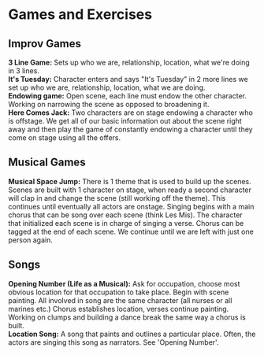# Games and Exercises

## Improv Games
**3 Line Game:** Sets up who we are, relationship, location, what we're doing in 3 lines.  
**It's Tuesday:** Character enters and says "It's Tuesday" in 2 more lines we set up who we are, relationship, location, what we are doing.  
**Endowing game:** Open scene, each line must endow the other character. Working on narrowing the scene as opposed to broadening it.  
**Here Comes Jack:** Two characters are on stage endowing a character who is offstage. We get all of our basic information out about the scene right away and then play the game of constantly endowing a character until they come on stage using all the offers.  


## Musical Games
**Musical Space Jump:** There is 1 theme that is used to build up the scenes. Scenes are built with 1 character on stage, when ready a second character will clap in and change the scene (still working off the theme). This continues until eventually all actors are onstage. Singing begins with a main chorus that can be song over each scene (think Les Mis). The character that initialized each scene is in charge of singing a verse. Chorus can be tagged at the end of each scene. We continue until we are left with just one person again.  

## Songs
**Opening Number (Life as a Musical):** Ask for occupation, choose most obvious location for that occupation to take place. Begin with scene painting. All involved in song are the same character (all nurses or all marines etc.) Chorus establishes location, verses continue painting. Working on clumps and building a dance break the same way a chorus is built.  
**Location Song:** A song that paints and outlines a particular place. Often, the actors are singing this song as narrators. See 'Opening Number'.  



